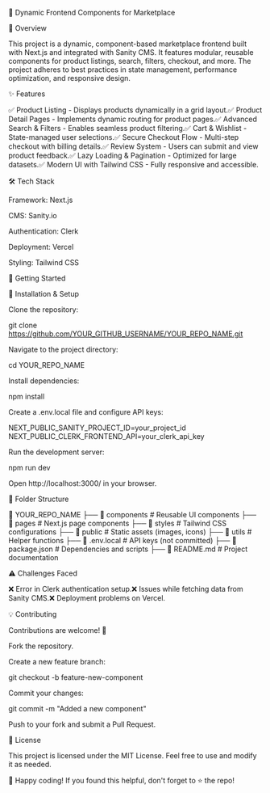 🚀 Dynamic Frontend Components for Marketplace

  

📌 Overview

This project is a dynamic, component-based marketplace frontend built with Next.js and integrated with Sanity CMS. It features modular, reusable components for product listings, search, filters, checkout, and more. The project adheres to best practices in state management, performance optimization, and responsive design.

✨ Features

✅ Product Listing - Displays products dynamically in a grid layout.✅ Product Detail Pages - Implements dynamic routing for product pages.✅ Advanced Search & Filters - Enables seamless product filtering.✅ Cart & Wishlist - State-managed user selections.✅ Secure Checkout Flow - Multi-step checkout with billing details.✅ Review System - Users can submit and view product feedback.✅ Lazy Loading & Pagination - Optimized for large datasets.✅ Modern UI with Tailwind CSS - Fully responsive and accessible.

🛠 Tech Stack

Framework: Next.js

CMS: Sanity.io

Authentication: Clerk

Deployment: Vercel

Styling: Tailwind CSS

🚀 Getting Started

🔧 Installation & Setup

Clone the repository:

git clone https://github.com/YOUR_GITHUB_USERNAME/YOUR_REPO_NAME.git

Navigate to the project directory:

cd YOUR_REPO_NAME

Install dependencies:

npm install

Create a .env.local file and configure API keys:

NEXT_PUBLIC_SANITY_PROJECT_ID=your_project_id
NEXT_PUBLIC_CLERK_FRONTEND_API=your_clerk_api_key

Run the development server:

npm run dev

Open http://localhost:3000/ in your browser.

📂 Folder Structure

📂 YOUR_REPO_NAME
 ├── 📂 components          # Reusable UI components
 ├── 📂 pages               # Next.js page components
 ├── 📂 styles              # Tailwind CSS configurations
 ├── 📂 public              # Static assets (images, icons)
 ├── 📂 utils               # Helper functions
 ├── 📄 .env.local          # API keys (not committed)
 ├── 📄 package.json        # Dependencies and scripts
 ├── 📄 README.md           # Project documentation

⚠️ Challenges Faced

❌ Error in Clerk authentication setup.❌ Issues while fetching data from Sanity CMS.❌ Deployment problems on Vercel.

💡 Contributing

Contributions are welcome! 🚀

Fork the repository.

Create a new feature branch:

git checkout -b feature-new-component

Commit your changes:

git commit -m "Added a new component"

Push to your fork and submit a Pull Request.

📜 License

This project is licensed under the MIT License. Feel free to use and modify it as needed.

🚀 Happy coding! If you found this helpful, don't forget to ⭐ the repo!
